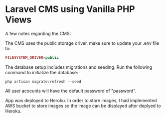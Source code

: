 

# Laravel CMS using Vanilla PHP Views


A few notes regarding the CMS:

The CMS uses the public storage driver, make sure to update your .env file to:

```php
FILESYSTEM_DRIVER=public
```

The database setup includes migrations and seeding. Run the following command to initialize the database:

```
php artisan migrate:refresh --seed
```

All user acocunts will have the default password of "password".

App was deployed to Heroku. In order to store images, I had implemented AWS bucket to store images so the image can be displayed after deplyed to Heroku.


